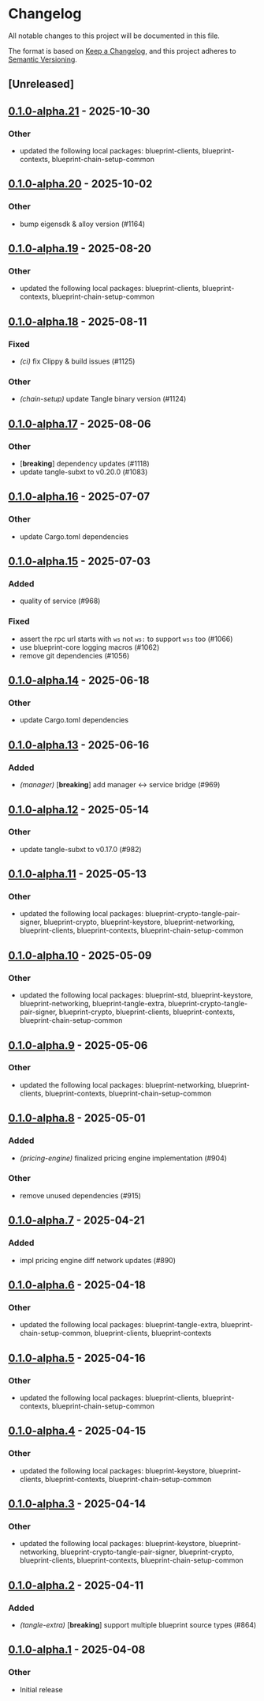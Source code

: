 # Changelog

All notable changes to this project will be documented in this file.

The format is based on [Keep a Changelog](https://keepachangelog.com/en/1.0.0/),
and this project adheres to [Semantic Versioning](https://semver.org/spec/v2.0.0.html).

## [Unreleased]

## [0.1.0-alpha.21](https://github.com/tangle-network/blueprint/compare/blueprint-chain-setup-tangle-v0.1.0-alpha.20...blueprint-chain-setup-tangle-v0.1.0-alpha.21) - 2025-10-30

### Other

- updated the following local packages: blueprint-clients, blueprint-contexts, blueprint-chain-setup-common

## [0.1.0-alpha.20](https://github.com/tangle-network/blueprint/compare/blueprint-chain-setup-tangle-v0.1.0-alpha.19...blueprint-chain-setup-tangle-v0.1.0-alpha.20) - 2025-10-02

### Other

- bump eigensdk & alloy version (#1164)

## [0.1.0-alpha.19](https://github.com/tangle-network/blueprint/compare/blueprint-chain-setup-tangle-v0.1.0-alpha.18...blueprint-chain-setup-tangle-v0.1.0-alpha.19) - 2025-08-20

### Other

- updated the following local packages: blueprint-clients, blueprint-contexts, blueprint-chain-setup-common

## [0.1.0-alpha.18](https://github.com/tangle-network/blueprint/compare/blueprint-chain-setup-tangle-v0.1.0-alpha.17...blueprint-chain-setup-tangle-v0.1.0-alpha.18) - 2025-08-11

### Fixed

- *(ci)* fix Clippy & build issues (#1125)

### Other

- *(chain-setup)* update Tangle binary version (#1124)

## [0.1.0-alpha.17](https://github.com/tangle-network/blueprint/compare/blueprint-chain-setup-tangle-v0.1.0-alpha.16...blueprint-chain-setup-tangle-v0.1.0-alpha.17) - 2025-08-06

### Other

- [**breaking**] dependency updates (#1118)
- update tangle-subxt to v0.20.0 (#1083)

## [0.1.0-alpha.16](https://github.com/tangle-network/blueprint/compare/blueprint-chain-setup-tangle-v0.1.0-alpha.15...blueprint-chain-setup-tangle-v0.1.0-alpha.16) - 2025-07-07

### Other

- update Cargo.toml dependencies

## [0.1.0-alpha.15](https://github.com/tangle-network/blueprint/compare/blueprint-chain-setup-tangle-v0.1.0-alpha.14...blueprint-chain-setup-tangle-v0.1.0-alpha.15) - 2025-07-03

### Added

- quality of service (#968)

### Fixed

- assert the rpc url starts with `ws` not `ws:` to support `wss` too (#1066)
- use blueprint-core logging macros (#1062)
- remove git dependencies (#1056)

## [0.1.0-alpha.14](https://github.com/tangle-network/blueprint/compare/blueprint-chain-setup-tangle-v0.1.0-alpha.13...blueprint-chain-setup-tangle-v0.1.0-alpha.14) - 2025-06-18

### Other

- update Cargo.toml dependencies

## [0.1.0-alpha.13](https://github.com/tangle-network/blueprint/compare/blueprint-chain-setup-tangle-v0.1.0-alpha.12...blueprint-chain-setup-tangle-v0.1.0-alpha.13) - 2025-06-16

### Added

- *(manager)* [**breaking**] add manager <-> service bridge (#969)

## [0.1.0-alpha.12](https://github.com/tangle-network/blueprint/compare/blueprint-chain-setup-tangle-v0.1.0-alpha.11...blueprint-chain-setup-tangle-v0.1.0-alpha.12) - 2025-05-14

### Other

- update tangle-subxt to v0.17.0 (#982)

## [0.1.0-alpha.11](https://github.com/tangle-network/blueprint/compare/blueprint-chain-setup-tangle-v0.1.0-alpha.10...blueprint-chain-setup-tangle-v0.1.0-alpha.11) - 2025-05-13

### Other

- updated the following local packages: blueprint-crypto-tangle-pair-signer, blueprint-crypto, blueprint-keystore, blueprint-networking, blueprint-clients, blueprint-contexts, blueprint-chain-setup-common

## [0.1.0-alpha.10](https://github.com/tangle-network/blueprint/compare/blueprint-chain-setup-tangle-v0.1.0-alpha.9...blueprint-chain-setup-tangle-v0.1.0-alpha.10) - 2025-05-09

### Other

- updated the following local packages: blueprint-std, blueprint-keystore, blueprint-networking, blueprint-tangle-extra, blueprint-crypto-tangle-pair-signer, blueprint-crypto, blueprint-clients, blueprint-contexts, blueprint-chain-setup-common

## [0.1.0-alpha.9](https://github.com/tangle-network/blueprint/compare/blueprint-chain-setup-tangle-v0.1.0-alpha.8...blueprint-chain-setup-tangle-v0.1.0-alpha.9) - 2025-05-06

### Other

- updated the following local packages: blueprint-networking, blueprint-clients, blueprint-contexts, blueprint-chain-setup-common

## [0.1.0-alpha.8](https://github.com/tangle-network/blueprint/compare/blueprint-chain-setup-tangle-v0.1.0-alpha.7...blueprint-chain-setup-tangle-v0.1.0-alpha.8) - 2025-05-01

### Added

- *(pricing-engine)* finalized pricing engine implementation (#904)

### Other

- remove unused dependencies (#915)

## [0.1.0-alpha.7](https://github.com/tangle-network/blueprint/compare/blueprint-chain-setup-tangle-v0.1.0-alpha.6...blueprint-chain-setup-tangle-v0.1.0-alpha.7) - 2025-04-21

### Added

- impl pricing engine diff network updates (#890)

## [0.1.0-alpha.6](https://github.com/tangle-network/blueprint/compare/blueprint-chain-setup-tangle-v0.1.0-alpha.5...blueprint-chain-setup-tangle-v0.1.0-alpha.6) - 2025-04-18

### Other

- updated the following local packages: blueprint-tangle-extra, blueprint-chain-setup-common, blueprint-clients, blueprint-contexts

## [0.1.0-alpha.5](https://github.com/tangle-network/blueprint/compare/blueprint-chain-setup-tangle-v0.1.0-alpha.4...blueprint-chain-setup-tangle-v0.1.0-alpha.5) - 2025-04-16

### Other

- updated the following local packages: blueprint-clients, blueprint-contexts, blueprint-chain-setup-common

## [0.1.0-alpha.4](https://github.com/tangle-network/blueprint/compare/blueprint-chain-setup-tangle-v0.1.0-alpha.3...blueprint-chain-setup-tangle-v0.1.0-alpha.4) - 2025-04-15

### Other

- updated the following local packages: blueprint-keystore, blueprint-clients, blueprint-contexts, blueprint-chain-setup-common

## [0.1.0-alpha.3](https://github.com/tangle-network/blueprint/compare/blueprint-chain-setup-tangle-v0.1.0-alpha.2...blueprint-chain-setup-tangle-v0.1.0-alpha.3) - 2025-04-14

### Other

- updated the following local packages: blueprint-keystore, blueprint-networking, blueprint-crypto-tangle-pair-signer, blueprint-crypto, blueprint-clients, blueprint-contexts, blueprint-chain-setup-common

## [0.1.0-alpha.2](https://github.com/tangle-network/blueprint/compare/blueprint-chain-setup-tangle-v0.1.0-alpha.1...blueprint-chain-setup-tangle-v0.1.0-alpha.2) - 2025-04-11

### Added

- *(tangle-extra)* [**breaking**] support multiple blueprint source types (#864)

## [0.1.0-alpha.1](https://github.com/tangle-network/blueprint/releases/tag/blueprint-chain-setup-tangle-v0.1.0-alpha.1) - 2025-04-08

### Other

- Initial release

